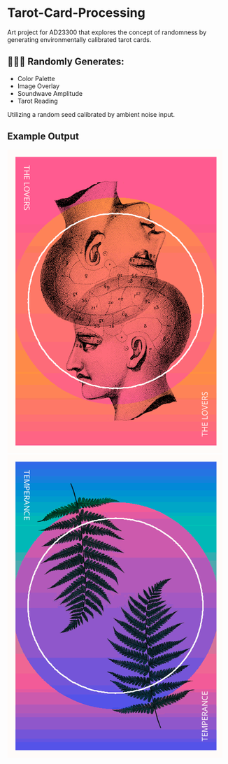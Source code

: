# Tarot-Card-Processing
Art project for AD23300 that explores the concept of randomness by generating environmentally calibrated tarot cards.

## 🔮🎩:sparkles: Randomly Generates:
  * Color Palette
  * Image Overlay
  * Soundwave Amplitude
  * Tarot Reading
  
Utilizing a random seed calibrated by ambient noise input.
  
## Example Output
![Card1](https://github.com/Jordan-Loeser/Tarot-Card-Processing/blob/master/examples/card1.gif)
![Card2](https://github.com/Jordan-Loeser/Tarot-Card-Processing/blob/master/examples/card2.gif)
